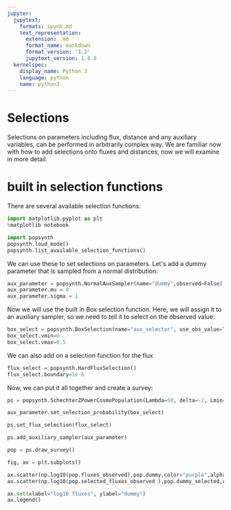 ```yaml
---
jupyter:
  jupytext:
    formats: ipynb,md
    text_representation:
      extension: .md
      format_name: markdown
      format_version: '1.2'
      jupytext_version: 1.8.0
  kernelspec:
    display_name: Python 3
    language: python
    name: python3
---
```


# Selections

Selections on parameters including flux, distance and any auxiliary variables, can be performed in arbitrarily complex way.
We are familiar now with how to add selections onto fluxes and distances, now we will examine in more detail.




# built in selection functions

There are several available selection functions:

```python
import matplotlib.pyplot as plt
%matplotlib notebook

import popsynth
popsynth.loud_mode()
popsynth.list_available_selection_functions()
```

We can use these to set selections on parameters. Let's add a dummy parameter that is sampled from a normal distribution:

```python
aux_parameter = popsynth.NormalAuxSampler(name="dummy",observed=False)
aux_parameter.mu = 0
aux_parameter.sigma = 1


```

Now we will use the built in Box selection function. Here, we will assign it to an auxiliary sampler, so we need to tell it to select on the observed value:

```python
box_select = popsynth.BoxSelection(name="aux_selector", use_obs_value=True)
box_select.vmin=0
box_select.vmax=0.5
```

We can also add on a selection function for the flux

```python
flux_select = popsynth.HardFluxSelection()
flux_select.boundary=1e-6
```

Now, we can put it all together and create a survey:

```python
ps = popsynth.SchechterZPowerCosmoPopulation(Lambda=50, delta=-2, Lmin=1e52, alpha=1.5, seed=1234)

aux_parameter.set_selection_probability(box_select)

ps.set_flux_selection(flux_select)

ps.add_auxiliary_sampler(aux_parameter)

pop = ps.draw_survey()


```

```python
fig, ax = plt.subplots()

ax.scatter(np.log10(pop.fluxes_observed),pop.dummy,color="purple",alpha=0.7, label="total")
ax.scatter(np.log10(pop.selected_fluxes_observed ),pop.dummy_selected,color="yellow",alpha=0.7, label="selected")

ax.set(xlabel="log10 fluxes", ylabel="dummy")
ax.legend()
```

```python

```
